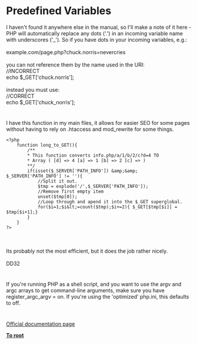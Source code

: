 # Predefined Variables



I haven&apos;t found it anywhere else in the manual, so I&apos;ll make a note of it here - PHP will automatically replace any dots (&apos;.&apos;) in an incoming variable name with underscores (&apos;_&apos;). So if you have dots in your incoming variables, e.g.:<br><br>example.com/page.php?chuck.norris=nevercries<br><br>you can not reference them by the name used in the URI:<br>//INCORRECT<br>echo $_GET[&apos;chuck.norris&apos;];<br><br>instead you must use:<br>//CORRECT<br>echo $_GET[&apos;chuck_norris&apos;];  

#

I have this function in my main files, it allows for easier SEO for some pages without having to rely on .htaccess and mod_rewrite for some things.<br>

```
<?php
    function long_to_GET(){
        /**
        * This function converts info.php/a/1/b/2/c?d=4 TO
        * Array ( [d] => 4 [a] => 1 [b] => 2 [c] => ) 
        **/
        if(isset($_SERVER['PATH_INFO']) &amp;&amp; $_SERVER['PATH_INFO'] != ''){
            //Split it out.
            $tmp = explode('/',$_SERVER['PATH_INFO']);
            //Remove first empty item
            unset($tmp[0]);
            //Loop through and apend it into the $_GET superglobal.
            for($i=1;$i&lt;=count($tmp);$i+=2){ $_GET[$tmp[$i]] = $tmp[$i+1];}
        }
    }
?>
```
<br><br>Its probably not the most efficient, but it does the job rather nicely.<br><br>DD32  

#

If you&apos;re running PHP as a shell script, and you want to use the argv and argc arrays to get command-line arguments, make sure you have register_argc_argv  =  on.  If you&apos;re using the &apos;optimized&apos; php.ini, this defaults to off.  

#

[Official documentation page](https://www.php.net/manual/en/language.variables.predefined.php)

**[To root](/README.md)**